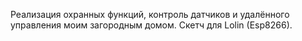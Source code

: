 Реализация охранных функций, контроль датчиков и удалённого управления моим загородным домом.
Скетч для Lolin (Esp8266).
